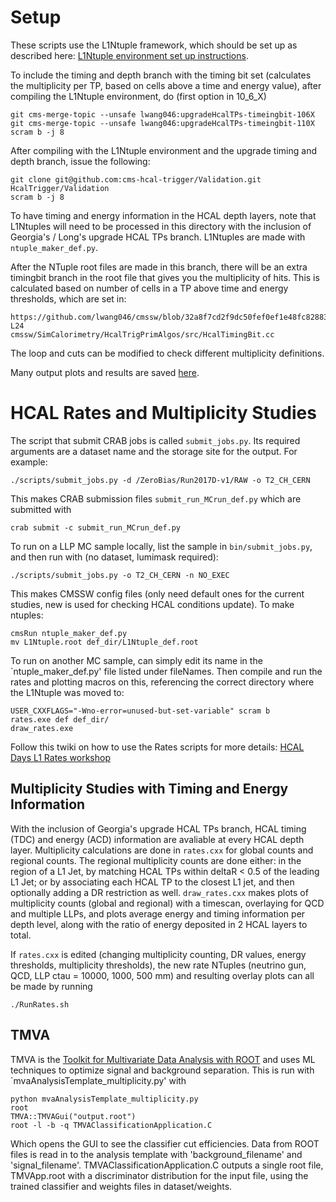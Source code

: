 # Setup
These scripts use the L1Ntuple framework, which should be set up as described here: [L1Ntuple environment set up instructions](https://twiki.cern.ch/twiki/bin/view/CMSPublic/SWGuideL1TStage2Instructions#Environment_Setup_with_Integrati).

To include the timing and depth branch with the timing bit set (calculates the multiplicity per TP, based on cells above a time and energy value), after compiling the L1Ntuple environment, do (first option in 10_6_X)
```
git cms-merge-topic --unsafe lwang046:upgradeHcalTPs-timeingbit-106X 
git cms-merge-topic --unsafe lwang046:upgradeHcalTPs-timeingbit-110X
scram b -j 8
```
After compiling with the L1Ntuple environment and the upgrade timing and depth branch, issue the following:
```
git clone git@github.com:cms-hcal-trigger/Validation.git HcalTrigger/Validation
scram b -j 8
```
To have timing and energy information in the HCAL depth layers, note that L1Ntuples will need to be processed in this directory with the inclusion of Georgia's / Long's upgrade HCAL TPs branch. L1Ntuples are made with `ntuple_maker_def.py`.

After the NTuple root files are made in this branch, there will be an extra timingbit branch in the root file that gives you the multiplicity of hits. This is calculated based on number of cells in a TP above time and energy thresholds, which are set in:
```
https://github.com/lwang046/cmssw/blob/32a8f7cd2f9dc50fef0ef1e48fc82883ff93bace/SimCalorimetry/HcalTrigPrimAlgos/src/HcalTimingBit.cc#L19-L24
cmssw/SimCalorimetry/HcalTrigPrimAlgos/src/HcalTimingBit.cc
```
The loop and cuts can be modified to check different multiplicity definitions.

Many output plots and results are saved [here](https://gkopp.web.cern.ch/gkopp/HCAL_LLP/).

# HCAL Rates and Multiplicity Studies
The script that submit CRAB jobs is called `submit_jobs.py`. Its required arguments are a dataset name and the storage site for the output. For example:
```
./scripts/submit_jobs.py -d /ZeroBias/Run2017D-v1/RAW -o T2_CH_CERN
```
This makes CRAB submission files `submit_run_MCrun_def.py` which are submitted with 
```
crab submit -c submit_run_MCrun_def.py
```
To run on a LLP MC sample locally, list the sample in `bin/submit_jobs.py`, and then run with (no dataset, lumimask required):
```
./scripts/submit_jobs.py -o T2_CH_CERN -n NO_EXEC
```
This makes CMSSW config files (only need default ones for the current studies, new is used for checking HCAL conditions update). To make ntuples:
```
cmsRun ntuple_maker_def.py
mv L1Ntuple.root def_dir/L1Ntuple_def.root
```
To run on another MC sample, can simply edit its name in the `ntuple_maker_def.py' file listed under fileNames. Then compile and run the rates and plotting macros on this, referencing the correct directory where the L1Ntuple was moved to:
```
USER_CXXFLAGS="-Wno-error=unused-but-set-variable" scram b
rates.exe def def_dir/
draw_rates.exe
```
Follow this twiki on how to use the Rates scripts for more details:
[HCAL Days L1 Rates workshop](https://twiki.cern.ch/twiki/bin/view/Sandbox/L1TriggerAtHCALdays2019#HCAL_conditions_impact_at_L1_rat)

## Multiplicity Studies with Timing and Energy Information
With the inclusion of Georgia's upgrade HCAL TPs branch, HCAL timing (TDC) and energy (ACD) information are avaliable at every HCAL depth layer. Multiplicity calculations are done in `rates.cxx` for global counts and regional counts. The regional multiplicity counts are done either: in the region of a L1 Jet, by matching HCAL TPs within deltaR < 0.5 of the leading L1 Jet; or by associating each HCAL TP to the closest L1 jet, and then optionally adding a DR restriction as well. `draw_rates.cxx` makes plots of multiplicity counts (global and regional) with a timescan, overlaying for QCD and multiple LLPs, and plots average energy and timing information per depth level, along with the ratio of energy deposited in 2 HCAL layers to total.

If `rates.cxx` is edited (changing multiplicity counting, DR values, energy thresholds, multiplicity thresholds), the new rate NTuples (neutrino gun, QCD, LLP ctau = 10000, 1000, 500 mm) and resulting overlay plots can all be made by running
```
./RunRates.sh
```

## TMVA
TMVA is the [Toolkit for Multivariate Data Analysis with ROOT](https://root.cern.ch/root/html/guides/tmva/TMVAUsersGuide.pdf) and uses ML techniques to optimize signal and background separation. This is run with `mvaAnalysisTemplate_multiplicity.py' with
```
python mvaAnalysisTemplate_multiplicity.py
root
TMVA::TMVAGui("output.root")
root -l -b -q TMVAClassificationApplication.C
```
Which opens the GUI to see the classifier cut efficiencies. Data from ROOT files is read in to the analysis template with 'background_filename' and 'signal_filename'. TMVAClassificationApplication.C outputs a single root file, TMVApp.root with a discriminator distribution for the input file, using the trained classifier and weights files in dataset/weights.